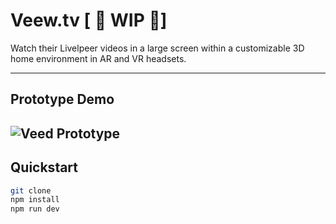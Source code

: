 # Veew.tv [ 🚧 WIP 🚧]

Watch their Livelpeer videos in a large screen within a customizable 3D home environment in AR and VR headsets.

---

## Prototype Demo

## ![Veed Prototype](https://github.com/tamg/veew/assets/16869764/4ff330dd-2e90-48cb-9a2e-f9fa813a120d)

## Quickstart

```bash
git clone
npm install
npm run dev
```
